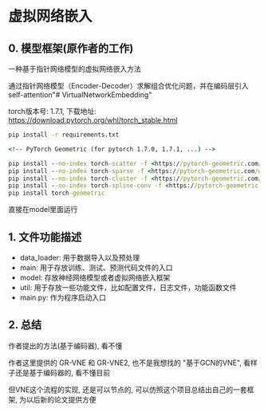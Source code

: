 # 虚拟网络嵌入

## 0. 模型框架(原作者的工作)

一种基于指针网络模型的虚拟网络嵌入方法

通过指针网络模型（Encoder-Decoder）求解组合优化问题，并在编码层引入self-attention"# VirtualNetworkEmbedding"

torch版本号: 1.7.1, 下载地址: <https://download.pytorch.org/whl/torch_stable.html>

```cmd
pip install -r requirements.txt

<!-- PyTorch Geometric (for pytorch 1.7.0, 1.7.1, ...) -->

pip install --no-index torch-scatter -f <https://pytorch-geometric.com/whl/torch-1.7.0+cpu.html>
pip install --no-index torch-sparse -f <https://pytorch-geometric.com/whl/torch-1.7.0+cpu.html>
pip install --no-index torch-cluster -f <https://pytorch-geometric.com/whl/torch-1.7.0+cpu.html>
pip install --no-index torch-spline-conv -f <https://pytorch-geometric.com/whl/torch-1.7.0+cpu.html>
pip install torch-geometric
```

直接在model里面运行

## 1. 文件功能描述

* data_loader: 用于数据导入以及预处理
* main: 用于存放训练、测试、预测代码文件的入口
* model: 存放神经网络模型或者虚拟网络嵌入框架
* util: 用于存放一些功能文件，比如配置文件，日志文件，功能函数文件
* main.py: 作为程序启动入口

## 2. 总结

作者提出的方法(基于编码器), 看不懂

作者这里提供的 GR-VNE 和 GR-VNE2, 也不是我想找的 "基于GCN的VNE", 看样子还是基于编码器的, 看不懂目前

但VNE这个流程的实现, 还是可以节点的, 可以仿照这个项目总结出自己的一套框架, 为以后新的论文提供方便
